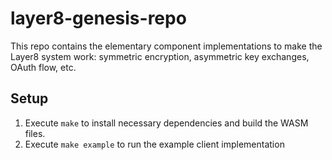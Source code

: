 # layer8-genesis-repo
This repo contains the elementary component implementations to make the Layer8 system work: symmetric encryption, asymmetric key exchanges, OAuth flow, etc.

## Setup
1. Execute `make` to install necessary dependencies and build the WASM files.
2. Execute `make example` to run the example client implementation
